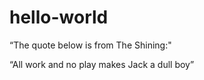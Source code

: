 # hello-world
“The quote below is from The Shining:"

“All work and no play makes Jack a dull boy”

